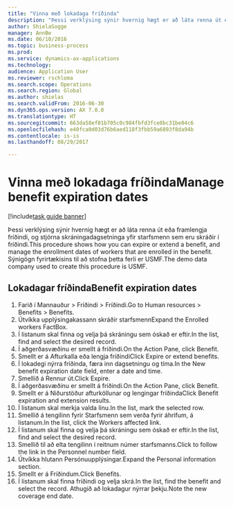 ```yaml
--- 
title: "Vinna með lokadaga fríðinda"
description: "Þessi verklýsing sýnir hvernig hægt er að láta renna út eða framlengja fríðindi, og stjórna skráningadagsetninga yfir starfsmenn sem eru skráðir í fríðindi."
author: ShielaSogge
manager: AnnBe
ms.date: 06/10/2016
ms.topic: business-process
ms.prod: 
ms.service: dynamics-ax-applications
ms.technology: 
audience: Application User
ms.reviewer: rschloma
ms.search.scope: Operations
ms.search.region: Global
ms.author: shielas
ms.search.validFrom: 2016-06-30
ms.dyn365.ops.version: AX 7.0.0
ms.translationtype: HT
ms.sourcegitcommit: 663da58ef01b705c0c984fbfd3fce8bc31be04c6
ms.openlocfilehash: e40fca0d03d76b6aed118f3fbb59a6893f8da94b
ms.contentlocale: is-is
ms.lasthandoff: 08/29/2017

---
```

# <a name="manage-benefit-expiration-dates"></a><span data-ttu-id="2a49f-103">Vinna með lokadaga fríðinda</span><span class="sxs-lookup"><span data-stu-id="2a49f-103">Manage benefit expiration dates</span></span>

[!include[task guide banner](../../includes/task-guide-banner.md)]

<span data-ttu-id="2a49f-104">Þessi verklýsing sýnir hvernig hægt er að láta renna út eða framlengja fríðindi, og stjórna skráningadagsetninga yfir starfsmenn sem eru skráðir í fríðindi.</span><span class="sxs-lookup"><span data-stu-id="2a49f-104">This procedure shows how you can expire or extend a benefit, and manage the enrollment dates of workers that are enrolled in the benefit.</span></span> <span data-ttu-id="2a49f-105">Sýnigögn fyrirtækisins til að stofna þetta ferli er USMF.</span><span class="sxs-lookup"><span data-stu-id="2a49f-105">The demo data company used to create this procedure is USMF.</span></span>


## <a name="benefit-expiration-dates"></a><span data-ttu-id="2a49f-106">Lokadagar fríðinda</span><span class="sxs-lookup"><span data-stu-id="2a49f-106">Benefit expiration dates</span></span>
1. <span data-ttu-id="2a49f-107">Farið í Mannauður > Fríðindi > Fríðindi.</span><span class="sxs-lookup"><span data-stu-id="2a49f-107">Go to Human resources > Benefits > Benefits.</span></span>
2. <span data-ttu-id="2a49f-108">Útvíkka upplýsingakassann skráðir starfsmenn</span><span class="sxs-lookup"><span data-stu-id="2a49f-108">Expand the Enrolled workers FactBox.</span></span>
3. <span data-ttu-id="2a49f-109">Í listanum skal finna og velja þá skráningu sem óskað er eftir.</span><span class="sxs-lookup"><span data-stu-id="2a49f-109">In the list, find and select the desired record.</span></span>
4. <span data-ttu-id="2a49f-110">Í aðgerðasvæðinu er smellt á fríðindi.</span><span class="sxs-lookup"><span data-stu-id="2a49f-110">On the Action Pane, click Benefit.</span></span>
5. <span data-ttu-id="2a49f-111">Smellt er á Afturkalla eða lengja fríðindi</span><span class="sxs-lookup"><span data-stu-id="2a49f-111">Click Expire or extend benefits.</span></span>
6. <span data-ttu-id="2a49f-112">Í lokadegi nýrra fríðinda, færa inn dagsetningu og tíma.</span><span class="sxs-lookup"><span data-stu-id="2a49f-112">In the New benefit expiration date field, enter a date and time.</span></span>
7. <span data-ttu-id="2a49f-113">Smellið á Rennur út.</span><span class="sxs-lookup"><span data-stu-id="2a49f-113">Click Expire.</span></span>
8. <span data-ttu-id="2a49f-114">Í aðgerðasvæðinu er smellt á fríðindi.</span><span class="sxs-lookup"><span data-stu-id="2a49f-114">On the Action Pane, click Benefit.</span></span>
9. <span data-ttu-id="2a49f-115">Smellt er á Niðurstöður afturköllunar og lengingar fríðinda</span><span class="sxs-lookup"><span data-stu-id="2a49f-115">Click Benefit expiration and extension results.</span></span>
10. <span data-ttu-id="2a49f-116">Í listanum skal merkja valda línu.</span><span class="sxs-lookup"><span data-stu-id="2a49f-116">In the list, mark the selected row.</span></span>
11. <span data-ttu-id="2a49f-117">Smellið á tengilinn fyrir Starfsmenn sem verða fyrir áhrifum, á listanum.</span><span class="sxs-lookup"><span data-stu-id="2a49f-117">In the list, click the Workers affected link.</span></span>
12. <span data-ttu-id="2a49f-118">Í listanum skal finna og velja þá skráningu sem óskað er eftir.</span><span class="sxs-lookup"><span data-stu-id="2a49f-118">In the list, find and select the desired record.</span></span>
13. <span data-ttu-id="2a49f-119">Smellið til að elta tengilinn í reitnum númer starfsmanns.</span><span class="sxs-lookup"><span data-stu-id="2a49f-119">Click to follow the link in the Personnel number field.</span></span>
14. <span data-ttu-id="2a49f-120">Útvíkka hlutann Persónuupplýsingar.</span><span class="sxs-lookup"><span data-stu-id="2a49f-120">Expand the Personal information section.</span></span>
15. <span data-ttu-id="2a49f-121">Smellt er á Fríðindum.</span><span class="sxs-lookup"><span data-stu-id="2a49f-121">Click Benefits.</span></span>
16. <span data-ttu-id="2a49f-122">Í listanum skal finna fríðindi og velja skrá.</span><span class="sxs-lookup"><span data-stu-id="2a49f-122">In the list, find the benefit and select the record.</span></span> <span data-ttu-id="2a49f-123">Athugið að lokadagur nýrrar þekju.</span><span class="sxs-lookup"><span data-stu-id="2a49f-123">Note the new coverage end date.</span></span>


